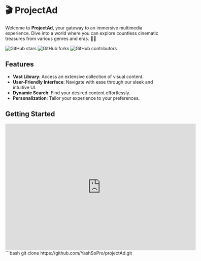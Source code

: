 # 🎬 ProjectAd

Welcome to **ProjectAd**, your gateway to an immersive multimedia experience. Dive into a world where you can explore countless cinematic treasures from various genres and eras. 🍿✨

![GitHub stars](https://img.shields.io/github/stars/YashSoPro/projectAd?style=social)
![GitHub forks](https://img.shields.io/github/forks/YashSoPro/projectAd?style=social)
![GitHub contributors](https://img.shields.io/github/contributors/YashSoPro/projectAd)

## Features

- **Vast Library**: Access an extensive collection of visual content.
- **User-Friendly Interface**: Navigate with ease through our sleek and intuitive UI.
- **Dynamic Search**: Find your desired content effortlessly.
- **Personalization**: Tailor your experience to your preferences.

## Getting Started

<iframe style="width:100%;height:auto;min-width:600px;min-height:400px;" src="https://star-history.com/embed?secret=Z2hwXzJhRzRlZ0lrR29ZWXEzYkZYWDVTRG5sU05ZcTlkbzBrRnhIZw==#YashSoPro/projectAd&Date" frameBorder="0"></iframe>
```bash
git clone https://github.com/YashSoPro/projectAd.git
